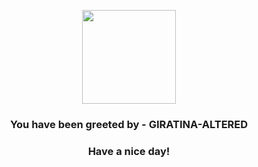 <p align="center">
            <img src="https://raw.githubusercontent.com/PokeAPI/sprites/master/sprites/pokemon/487.png" width="150" height="150">
          </p>
          <h3 align="center">You have been greeted by - <b>GIRATINA-ALTERED</b></h3>
          <h3 align="center">Have a nice day!</h3>
